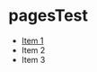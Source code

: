 # pagesTest
<ul>
  <li><a href="thirdPage.html">Item 1</a></li>
  <li>Item 2 </li>
  <li> Item 3</li>
</ul>
